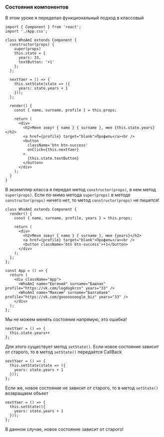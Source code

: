 ### Состояния компонентов
В этом уроке я переделал функциональный подход в классовый
```
import { Component } from 'react';
import './App.css';

class WhoAmI extends Component {
  constructor(props) {
    super(props)
    this.state = {
      years: 33,
      textButton: '+1'
    };
  };

  nextYaer = () => {
    this.setState(state => ({
      years: state.years + 1
    }));
  };

  render() {
    const { name, surname, profile } = this.props;

    return (
      <div>
        <h2>Меня зовут { name } { surname }, мне {this.state.years}</h2>
        <a href={profile} target="blank">Профиль</a><br />
        <button 
          className='btn btn-success'
          onClick={this.nextYaer}
        >
          {this.state.textButton}
        </button>
      </div>
    );
  }
}
```
В экземпляр класса я передал метод `constructor(props)`, в нем метод `super(props)`.
Если по-мимо метода `super(props)` в методе `constructor(props)` ничего нет, то метод `constructor(props)` не пишется!
```
class WhoAmI extends Component {
  render() {
    const { name, surname, profile, years } = this.props;

    return (
      <div>
        <h2>Меня зовут { name } { surname }, мне {years}</h2>
        <a href={profile} target="blank">Профиль</a><br />
        <button className='btn btn-success'>+1</button>
      </div>
    );
  };
};

const App = () => {
  return (
    <div className="App">
      <WhoAmI name="Евгений" surname="Башлак" profile="https://vk.com/logdogkrzn" years="33" />
      <WhoAmI name="Максим" surname="Балтабаев" profile="https://vk.com/goooooooogle_biz" years="33" />
    </div>
  );
};
```
Мы не можем менять состояния напрямую, это ошибка!
```
nextYaer = () => {
  this.state.years++
};
```
Для этого существует метод `setState()`. Если новое состояние зависит от старого, то в метод `setState()` передаётся CallBack
```
nextYaer = () => {
  this.setState(state => ({
    years: state.years + 1
  }));
};
```
Если же, новое состояние не зависит от старого, то в метод `setState()` возвращаем объект
```
nextYaer = () => {
  this.setState(({
    years: state.years + 1
  }));
};
```
В данном случае, новое состояние зависит от старого!
